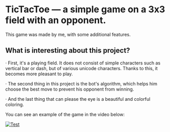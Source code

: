 TicTacToe — a simple game on a 3x3 field with an opponent.
=========================================================

This game was made by me, with some additional features.

What is interesting about this project?
---------------------------------------

· First, it's a playing field. It does not consist of simple characters such as vertical bar or dash, but of various unicode characters.
Thanks to this, it becomes more pleasant to play.

· The second thing in this project is the bot's algorithm, which helps him choose the best move to prevent his opponent from winning.

· And the last thing that can please the eye is a beautiful and colorful coloring.


You can see an example of the game in the video below:

[![Test](https://img.youtube.com/vi/T-D1KVIuvjA/maxresdefault.jpg)]([https://youtu.be/T-D1KVIuvjA](https://user-images.githubusercontent.com/71513188/172437893-cd905404-7008-4405-ade8-56bf0bd1ce30.mp4))
